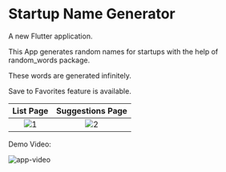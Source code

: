 # Startup Name Generator

A new Flutter application.

This App generates random names for startups with the help of random_words package.

These words are generated infinitely.

Save to Favorites feature is available.

List Page | Suggestions Page
:--------:|:----------------:
![1](https://user-images.githubusercontent.com/53505850/113706117-ece01c00-96fb-11eb-8f0d-16c77f6a8d65.png) | ![2](https://user-images.githubusercontent.com/53505850/113706160-fbc6ce80-96fb-11eb-918c-6f3b5190dd8e.png)

Demo Video:

![app-video](https://user-images.githubusercontent.com/53505850/113705515-2401fd80-96fb-11eb-9604-8b3b818db08f.gif)
